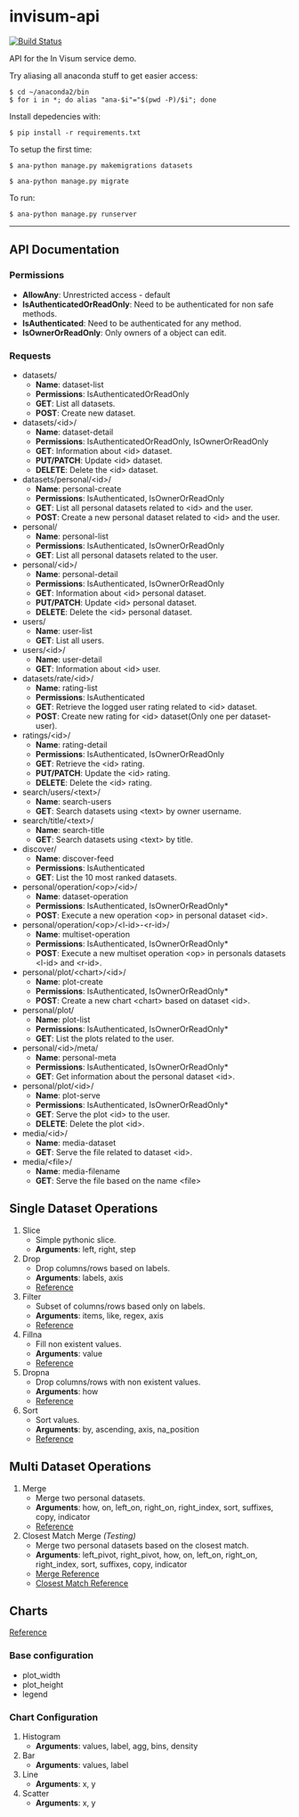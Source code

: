 # invisum-api

[![Build Status](https://travis-ci.com/LionsWrath/invisum-api.svg?token=wigrzBbkCwvBZ4hq2ys8&branch=master)](https://travis-ci.com/LionsWrath/invisum-api)

API for the In Visum service demo.

Try aliasing all anaconda stuff to get easier access:
	
	$ cd ~/anaconda2/bin
	$ for i in *; do alias "ana-$i"="$(pwd -P)/$i"; done

Install depedencies with:
	
	$ pip install -r requirements.txt

To setup the first time:
	
	$ ana-python manage.py makemigrations datasets
	
	$ ana-python manage.py migrate

To run:	
	
	$ ana-python manage.py runserver

***

## API Documentation

### Permissions

- **AllowAny**: Unrestricted access - default
- **IsAuthenticatedOrReadOnly**: Need to be authenticated for non safe methods.
- **IsAuthenticated**: Need to be authenticated for any method.
- **IsOwnerOrReadOnly**: Only owners of a object can edit.

### Requests

- datasets/
    + **Name**: dataset-list
    + **Permissions**: IsAuthenticatedOrReadOnly
    + **GET**: List all datasets.
    + **POST**: Create new dataset.
- datasets/\<id>/
    + **Name**: dataset-detail
    + **Permissions**: IsAuthenticatedOrReadOnly, IsOwnerOrReadOnly
    + **GET**: Information about \<id> dataset.
    + **PUT/PATCH**: Update \<id> dataset.
    + **DELETE**: Delete the \<id> dataset.
- datasets/personal/\<id>/
    + **Name**: personal-create
    + **Permissions**: IsAuthenticated, IsOwnerOrReadOnly 
    + **GET**: List all personal datasets related to \<id> and the user.
    + **POST**: Create a new personal dataset related to \<id> and the user.
- personal/
    + **Name**: personal-list
    + **Permissions**: IsAuthenticated, IsOwnerOrReadOnly 
    + **GET**: List all personal datasets related to the user.
- personal/\<id>/
    + **Name**: personal-detail
    + **Permissions**: IsAuthenticated, IsOwnerOrReadOnly
    + **GET**: Information about \<id> personal dataset.
    + **PUT/PATCH**: Update \<id> personal dataset.
    + **DELETE**: Delete the \<id> personal dataset.
- users/
    + **Name**: user-list
    + **GET**: List all users.
- users/\<id>/
    + **Name**: user-detail
    + **GET**: Information about \<id> user.
- datasets/rate/\<id>/
    + **Name**: rating-list
    + **Permissions**: IsAuthenticated
    + **GET**: Retrieve the logged user rating related to \<id> dataset.
    + **POST**: Create new rating for \<id> dataset(Only one per dataset-user).
- ratings/\<id>/
    + **Name**: rating-detail
    + **Permissions**: IsAuthenticated, IsOwnerOrReadOnly
    + **GET**: Retrieve the \<id> rating.
    + **PUT/PATCH**: Update the \<id> rating.
    + **DELETE**: Delete the \<id> rating.
- search/users/\<text>/
    + **Name**: search-users
    + **GET**: Search datasets using \<text> by owner username.
- search/title/\<text>/
    + **Name**: search-title
    + **GET**: Search datasets using \<text> by title.
- discover/
    + **Name**: discover-feed
    + **Permissions**: IsAuthenticated
    + **GET**: List the 10 most ranked datasets.
- personal/operation/\<op>/\<id>/
    + **Name**: dataset-operation
    + **Permissions**: IsAuthenticated, IsOwnerOrReadOnly\*
    + **POST**: Execute a new operation \<op> in personal dataset \<id>.
- personal/operation/\<op>/\<l-id>-\<r-id>/
    + **Name**: multiset-operation
    + **Permissions**: IsAuthenticated, IsOwnerOrReadOnly\*
    + **POST**: Execute a new multiset operation \<op> in personals datasets \<l-id> and \<r-id>.
- personal/plot/\<chart>/\<id>/
    + **Name**: plot-create
    + **Permissions**: IsAuthenticated, IsOwnerOrReadOnly\*
    + **POST**: Create a new chart \<chart> based on dataset \<id>.
- personal/plot/
    + **Name**: plot-list
    + **Permissions**: IsAuthenticated, IsOwnerOrReadOnly\*
    + **GET**: List the plots related to the user.
- personal/\<id>/meta/
    + **Name**: personal-meta
    + **Permissions**: IsAuthenticated, IsOwnerOrReadOnly\*
    + **GET**: Get information about the personal dataset \<id>.
- personal/plot/\<id>/
    + **Name**: plot-serve
    + **Permissions**: IsAuthenticated, IsOwnerOrReadOnly\*
    + **GET**: Serve the plot \<id> to the user.
    + **DELETE**: Delete the plot \<id>.
- media/\<id>/
    + **Name**: media-dataset
    + **GET**: Serve the file related to dataset \<id>.
- media/\<file>/
    + **Name**: media-filename
    + **GET**: Serve the file based on the name \<file>

## Single Dataset Operations

1. Slice
    + Simple pythonic slice.
    + **Arguments**: left, right, step
2. Drop
    + Drop columns/rows based on labels.
    + **Arguments**: labels, axis
    + [Reference](http://pandas.pydata.org/pandas-docs/stable/generated/pandas.DataFrame.drop.html)
3. Filter
    + Subset of columns/rows based only on labels.
    + **Arguments**: items, like, regex, axis
    + [Reference](http://pandas.pydata.org/pandas-docs/stable/generated/pandas.DataFrame.filter.html) 
4. Fillna
    + Fill non existent values.
    + **Arguments**: value
    + [Reference](http://pandas.pydata.org/pandas-docs/stable/generated/pandas.DataFrame.fillna.html)
5. Dropna
    + Drop columns/rows with non existent values.
    + **Arguments**: how
    + [Reference](http://pandas.pydata.org/pandas-docs/stable/generated/pandas.DataFrame.dropna.html)
6. Sort
    + Sort values.
    + **Arguments**: by, ascending, axis, na\_position
    + [Reference](http://pandas.pydata.org/pandas-docs/stable/generated/pandas.DataFrame.sort_values.html)

## Multi Dataset Operations

1. Merge
    + Merge two personal datasets.
    + **Arguments**: how, on, left\_on, right\_on, right\_index, sort, suffixes, copy, indicator
    + [Reference](http://pandas.pydata.org/pandas-docs/stable/generated/pandas.DataFrame.merge.html)
2. Closest Match Merge *(Testing)*
    + Merge two personal datasets based on the closest match.
    + **Arguments**: left\_pivot, right\_pivot, how, on, left\_on, right\_on, right\_index, sort, suffixes, copy, indicator
    + [Merge Reference](http://pandas.pydata.org/pandas-docs/stable/generated/pandas.DataFrame.merge.html)
    + [Closest Match Reference](https://docs.python.org/2/library/difflib.html#difflib.get_close_matches)

## Charts

[Reference](http://bokeh.pydata.org/en/latest/docs/reference/charts.html)

### Base configuration

- plot\_width
- plot\_height
- legend

### Chart Configuration

1. Histogram
    + **Arguments**: values, label, agg, bins, density
2. Bar
    + **Arguments**: values, label
3. Line
    + **Arguments**: x, y
4. Scatter
    + **Arguments**: x, y
